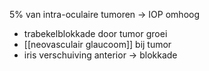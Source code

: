 5% van intra-oculaire tumoren -> IOP omhoog
- trabekelblokkade door tumor groei
- [[neovasculair glaucoom]] bij tumor
- iris verschuiving anterior -> blokkade


